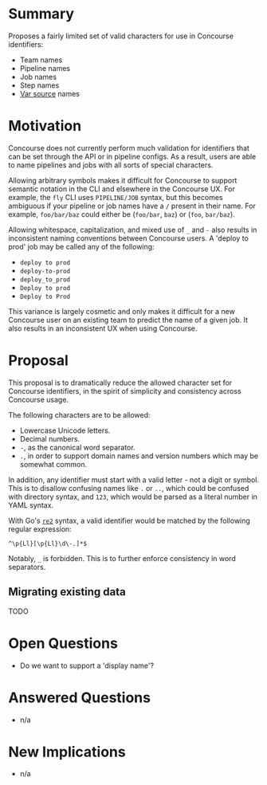 # Summary

Proposes a fairly limited set of valid characters for use in Concourse identifiers:

* Team names
* Pipeline names
* Job names
* Step names
* [Var source][var-sources-rfc] names

# Motivation

Concourse does not currently perform much validation for identifiers that can
be set through the API or in pipeline configs. As a result, users are able to
name pipelines and jobs with all sorts of special characters.

Allowing arbitrary symbols makes it difficult for Concourse to support semantic
notation in the CLI and elsewhere in the Concourse UX. For example, the `fly`
CLI uses `PIPELINE/JOB` syntax, but this becomes ambiguous if your pipeline or
job names have a `/` present in their name. For example, `foo/bar/baz` could
either be (`foo/bar`, `baz`) or (`foo`, `bar/baz`).

Allowing whitespace, capitalization, and mixed use of `_` and `-` also results
in inconsistent naming conventions between Concourse users. A 'deploy to prod'
job may be called any of the following:

* `deploy to prod`
* `deploy-to-prod`
* `deploy_to_prod`
* `Deploy to prod`
* `Deploy to Prod`

This variance is largely cosmetic and only makes it difficult for a new
Concourse user on an existing team to predict the name of a given job. It also
results in an inconsistent UX when using Concourse.

# Proposal

This proposal is to dramatically reduce the allowed character set for Concourse
identifiers, in the spirit of simplicity and consistency across Concourse
usage.

The following characters are to be allowed:

* Lowercase Unicode letters.
* Decimal numbers.
* `-`, as the canonical word separator.
* `.`, in order to support domain names and version numbers which may be
  somewhat common.

In addition, any identifier must start with a valid letter - not a digit or
symbol. This is to disallow confusing names like `.` or `..`, which could be
confused with directory syntax, and `123`, which would be parsed as a literal
number in YAML syntax.

With Go's [`re2`](https://github.com/google/re2/wiki/Syntax) syntax, a valid
identifier would be matched by the following regular expression:

```re
^\p{Ll}[\p{Ll}\d\-.]*$
```

Notably, `_` is forbidden. This is to further enforce consistency in word
separators.

## Migrating existing data

TODO

# Open Questions

* Do we want to support a 'display name'?


# Answered Questions

* n/a


# New Implications

* n/a

[var-sources-rfc]: https://github.com/concourse/rfcs/pull/39
